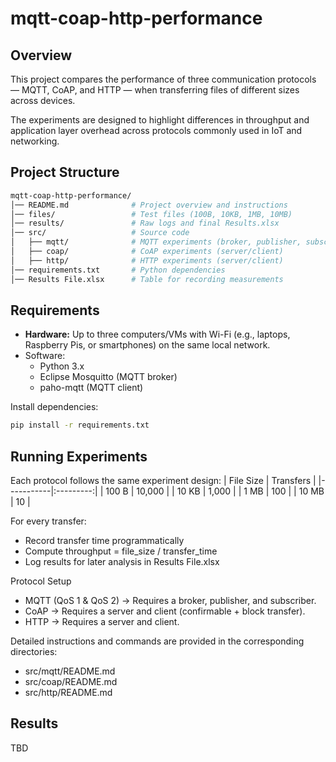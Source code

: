 # mqtt-coap-http-performance

## Overview

This project compares the performance of three communication protocols — MQTT, CoAP, and HTTP — when transferring files of different sizes across devices.

The experiments are designed to highlight differences in throughput and application layer overhead across protocols commonly used in IoT and networking.

## Project Structure
```bash
mqtt-coap-http-performance/
│── README.md              # Project overview and instructions
│── files/                 # Test files (100B, 10KB, 1MB, 10MB)
│── results/               # Raw logs and final Results.xlsx
│── src/                   # Source code
│   ├── mqtt/              # MQTT experiments (broker, publisher, subscriber)
│   ├── coap/              # CoAP experiments (server/client)
│   ├── http/              # HTTP experiments (server/client)
│── requirements.txt       # Python dependencies
│── Results File.xlsx      # Table for recording measurements
```

## Requirements
* **Hardware:** Up to three computers/VMs with Wi-Fi (e.g., laptops, Raspberry Pis, or smartphones) on the same local network.
* Software:
    * Python 3.x
    * Eclipse Mosquitto (MQTT broker)
    * paho-mqtt (MQTT client)

Install dependencies:
```bash
pip install -r requirements.txt
```

## Running Experiments
Each protocol follows the same experiment design:
| File Size | Transfers |
|-----------|:---------:|
| 100 B     | 10,000    |
| 10 KB     | 1,000     |
| 1 MB      | 100       |
| 10 MB     | 10        |

For every transfer:
* Record transfer time programmatically
* Compute throughput = file_size / transfer_time
* Log results for later analysis in Results File.xlsx

Protocol Setup
* MQTT (QoS 1 & QoS 2) → Requires a broker, publisher, and subscriber.
* CoAP → Requires a server and client (confirmable + block transfer).
* HTTP → Requires a server and client.

Detailed instructions and commands are provided in the corresponding directories:
* src/mqtt/README.md
* src/coap/README.md
* src/http/README.md

## Results
TBD